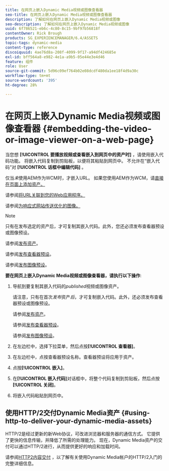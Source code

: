 ```yaml
---
title: 在网页上嵌入Dynamic Media视频或图像查看器
seo-title: 在网页上嵌入Dynamic Media视频或图像查看器
description: 了解如何在网页上嵌入Dynamic Media视频或图像
seo-description: 了解如何在网页上嵌入Dynamic Media视频或图像
uuid: 6f786521-eb6c-4c80-8c15-9bf97b56818f
contentOwner: Rick Brough
products: SG_EXPERIENCEMANAGER/6.4/ASSETS
topic-tags: dynamic-media
content-type: reference
discoiquuid: 4ae76d8a-208f-4099-9f17-a94df424685e
exl-id: bff564a8-e982-4e1a-a9b5-05e44e3e4d46
feature: 组件
role: User
source-git-commit: 5d96c09ef764b02e08dcdf480da1ee18f4d9a30c
workflow-type: tm+mt
source-wordcount: '395'
ht-degree: 28%

---
```


# 在网页上嵌入Dynamic Media视频或图像查看器 {#embedding-the-video-or-image-viewer-on-a-web-page}

当您想 **[!UICONTROL 要播放视频或查看嵌入到网页中的资产时]** ，请使用嵌入代码功能。 将嵌入代码复制到剪贴板，以便将其粘贴到网页中。 不允许在“嵌入代码”对 **[!UICONTROL 话框中编辑代码]** 。

仅当&#x200B;_未_&#x200B;使用AEM作为WCM时，才嵌入URL。 如果您使用AEM作为WCM，请[直接在页面上添加资产。](adding-dynamic-media-assets-to-pages.md)

请参阅[将URL关联到您的Web应用程序。](linking-urls-to-yourwebapplication.md)

请参阅[为响应式网站传送优化的图像。](responsive-site.md)

>[!NOTE]
>
>只有在发布选定的资产后，才可复制其嵌入代码。此外，您还必须发布查看器预设或图像预设。
>
>请参阅[发布资产](publishing-dynamicmedia-assets.md)。
>
>请参阅[发布查看器预设](managing-viewer-presets.md#publishing-viewer-presets)。
>
>请参阅[发布图像预设](managing-image-presets.md#publishing-image-presets)。

**要在网页上嵌入Dynamic Media视频或图像查看器，请执行以下操作**:

1. 导航到要复制其嵌入代码的&#x200B;*published*&#x200B;视频或图像资产。

   请注意，只有在首次&#x200B;*发布*&#x200B;资产&#x200B;*后*，才可复制嵌入代码。此外，还必须发布查看器预设或图像预设。

   请参阅[发布资产](publishing-dynamicmedia-assets.md)。

   请参阅[发布查看器预设](managing-viewer-presets.md#publishing-viewer-presets)。

   请参阅[发布图像预设](managing-image-presets.md#publishing-image-presets)。

1. 在左边栏中，选择下拉菜单，然后点按&#x200B;**[!UICONTROL 查看器]**。
1. 在左边栏中，点按查看器预设名称。查看器预设将应用于资产。
1. 点按&#x200B;**[!UICONTROL 嵌入]**。
1. 在&#x200B;**[!UICONTROL 嵌入代码]**&#x200B;对话框中，将整个代码复制到剪贴板，然后点按&#x200B;**[!UICONTROL 关闭]**。
1. 将嵌入代码粘贴到网页中。

## 使用HTTP/2交付Dynamic Media资产 {#using-http-to-deliver-your-dynamic-media-assets}

HTTP/2是经过更新的新Web协议，可改进浏览器和服务器的通信方式。 它提供了更快的信息传输，并降低了所需的处理能力。 现在，Dynamic Media资产的交付可以通过HTTP/2进行，从而提供更好的响应和加载时间。

请参阅[HTTP2内容交付](http2.md) ，以了解有关使用Dynamic Media帐户的HTTP/2入门的完整详细信息。
